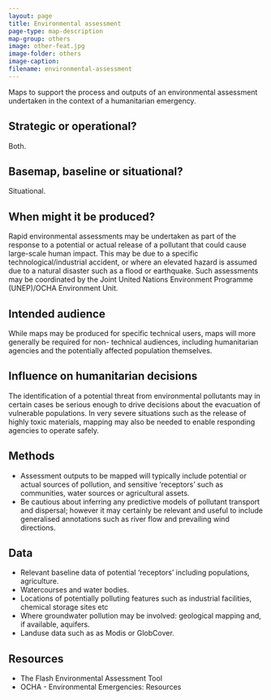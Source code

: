 ```yaml
---
layout: page
title: Environmental assessment
page-type: map-description
map-group: others
image: other-feat.jpg
image-folder: others
image-caption: 
filename: environmental-assessment
---
```


Maps to support the process and outputs of an environmental assessment undertaken in the context of a humanitarian emergency.

## Strategic or operational?

Both.

## Basemap, baseline or situational?

Situational.

## When might it be produced?

Rapid environmental assessments may be undertaken as part of the response to a potential or actual release of a pollutant that could cause large-scale human impact. This may be due to a specific technological/industrial accident, or where an elevated hazard is assumed due to a natural disaster such as a flood or earthquake. Such assessments may be coordinated by the Joint United Nations Environment Programme \(UNEP\)/OCHA Environment Unit.

## Intended audience

While maps may be produced for specific technical users, maps will more generally be required for non- technical audiences, including humanitarian agencies and the potentially affected population themselves.

## Influence on humanitarian decisions

The identification of a potential threat from environmental pollutants may in certain cases be serious enough to drive decisions about the evacuation of vulnerable populations. In very severe situations such as the release of highly toxic materials, mapping may also be needed to enable responding agencies to operate safely.

## Methods

* Assessment outputs to be mapped will typically include potential or actual sources of pollution, and sensitive ‘receptors’ such as communities, water sources or agricultural assets.
* Be cautious about inferring any predictive models of pollutant transport and dispersal; however it may certainly be relevant and useful to include generalised annotations such as river flow and prevailing wind directions.

## Data

* Relevant baseline data of potential ‘receptors’ including populations, agriculture.
* Watercourses and water bodies.
* Locations of potentially polluting features such as industrial facilities, chemical storage sites etc
* Where groundwater pollution may be involved: geological mapping and, if available, aquifers.
* Landuse data such as as Modis or GlobCover.

## Resources

* The Flash Environmental Assessment Tool
* OCHA - Environmental Emergencies: Resources

